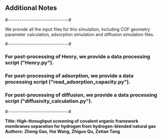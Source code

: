 ## Additional Notes

#-------------------------------#

We provide all the input files for this simulation,
including COF geometry parameter calculation, 
adsorption simulation and diffusion simulation files.

#-------------------------------#


### For post-processing of Henry, we provide a data processing script ("Henry.py").
### For post-processing of adsorption, we provide a data processing script ("read_adsorption_capacity.py").
### For post-processing of diffusion, we provide a data processing script ("diffusivity_calculation.py").

#-------------------------------#

**Title: High-throughput screening of covalent organic framework membranes separation for hydrogen from hydrogen-blended natural gas**
**Authors: Zheng Gao, Hui Wang, Zhiguo Qu, Zetian Tang**
